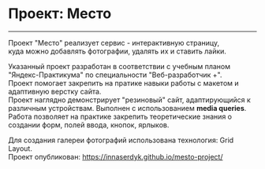 # Проект: Место
------------
Проект "Место" реализует сервис - интерактивную страницу,   
куда можно добавлять фотографии, удалять их и ставить лайки.

Указанный проект разработан в соответствии с учебным планом "Яндекс-Практикума" по специальности "Веб-разработчик +".  
Проект помогает закрепить на пратике навыки работы с макетом и адаптивную верстку сайта.   
Проект наглядно демонстрирует "резиновый" сайт, адаптирующийся к различным устройствам. Выполнен с использованием __media queries__.  
Работа позволяет на практике закрепить теоретические знания о создании форм, полей ввода, кнопок, ярлыков.

Для создания галереи фотографий использована технология: Grid Layout.  
Проект опубликован:
https://innaserdyk.github.io/mesto-project/